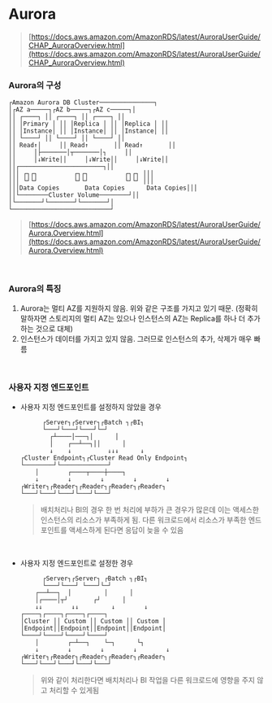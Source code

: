 Aurora
===
>[https://docs.aws.amazon.com/AmazonRDS/latest/AuroraUserGuide/CHAP_AuroraOverview.html](https://docs.aws.amazon.com/AmazonRDS/latest/AuroraUserGuide/CHAP_AuroraOverview.html)

### Aurora의 구성
```
┌Amazon Aurora DB Cluster───────────────┐
│┌AZ a─────┐┌AZ b─────┐┌AZ c─────┐│
││ ┌────┐ ││ ┌────┐ ││ ┌────┐ ││
││ │Primary │ ││ │Replica │ ││ │Replica │ ││
││ │Instance│ ││ │Instance│ ││ │Instance│ ││
││ └────┘ ││ └────┘ ││ └────┘ ││
││ Read↑│     ││ Read↑       ││ Read↑       ││
││     │├───────│┬───────│┐     ││
││     │↓Write││     │↓Write││     │↓Write││
││┌───────────────────────┐││
│││ ┌┐┌┐          ┌┐┌┐          ┌┐┌┐ │││
│││ └┘└┘          └┘└┘          └┘└┘ │││
│││Data Copies       Data Copies      Data Copies│││
││└────────Cluster Volume────────┘││
│└───────┘└───────┘└───────┘│
└───────────────────────────┘
```
>[https://docs.aws.amazon.com/AmazonRDS/latest/AuroraUserGuide/Aurora.Overview.html](https://docs.aws.amazon.com/AmazonRDS/latest/AuroraUserGuide/Aurora.Overview.html)

<br>

### Aurora의 특징
1. Aurora는 멀티 AZ를 지원하지 않음. 위와 같은 구조를 가지고 있기 때문. (정확히 말하자면 스토리지의 멀티 AZ는 있으나 인스턴스의 AZ는 Replica를 하나 더 추가하는 것으로 대체)
1. 인스턴스가 데이터를 가지고 있지 않음. 그러므로 인스턴스의 추가, 삭제가 매우 빠름

<br>

### 사용자 지정 엔드포인트
* 사용자 지정 엔드포인트를 설정하지 않았을 경우
    ```
          ┌Server┐┌Server┐┌Batch ┐┌BI┐
          └───┘└───┘└───┘└─┘
            ┌┴────│───┐│      │
            │    ┌──┴──┐││      │
            ↓    ↓          ↓↓↓      ↓
    ┌Cluster Endpoint┐┌Cluster Read Only Endpoint┐
    └────────┘└─────────────┘
        │        ┌────┬────┼────┐
        ↓        ↓        ↓        ↓        ↓
    ┌Writer┐┌Reader┐┌Reader┐┌Reader┐┌Reader┐
    └───┘└───┘└───┘└───┘└───┘
    ```
    >배치처리나 BI의 경우 한 번 처리에 부하가 큰 경우가 많은데 이는 액세스한 인스턴스의 리소스가 부족하게 됨. 다른 워크로드에서 리소스가 부족한 엔드포인트를 액세스하게 된다면 응답이 늦을 수 있음

<br>

* 사용자 지정 엔드포인트로 설정한 경우
    ```
          ┌Server┐┌Server┐ ┌Batch ┐┌BI┐
          └───┘└───┘ └───┘└─┘
        ┌──┴──┐  │         │      │
        │┌────│┬┘       ┌┘      │
        ↓↓        ↓↓         ↓        ↓
    ┌────┐┌────┐┌────┐┌────┐
    │Cluster ││ Custom ││ Custom ││ Custom │
    │Endpoint││Endpoint││Endpoint││Endpoint│
    └────┘└────┘└────┘└────┘
        │        ┌─┴──┐    └─┐      └┐
        ↓        ↓        ↓        ↓        ↓
    ┌Writer┐┌Reader┐┌Reader┐┌Reader┐┌Reader┐
    └───┘└───┘└───┘└───┘└───┘
    ```
    >위와 같이 처리한다면 배치처리나 BI 작업을 다른 워크로드에 영향을 주지 않고 처리할 수 있게됨

<br>

